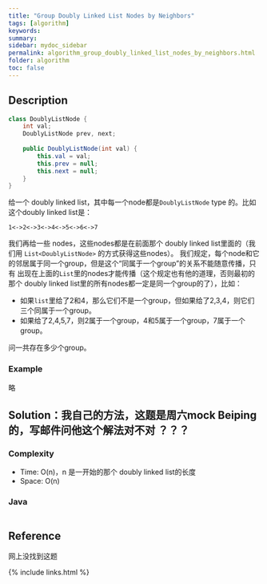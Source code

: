 ```yaml
---
title: "Group Doubly Linked List Nodes by Neighbors"
tags: [algorithm]
keywords:
summary:
sidebar: mydoc_sidebar
permalink: algorithm_group_doubly_linked_list_nodes_by_neighbors.html
folder: algorithm
toc: false
---
```


## Description
```java
class DoublyListNode {
    int val;
    DoublyListNode prev, next;
    
    public DoublyListNode(int val) {
        this.val = val;
        this.prev = null;
        this.next = null;
    }
}
```
给一个 doubly linked list，其中每一个node都是`DoublyListNode` type 的。比如这个doubly linked list是：
```
1<->2<->3<->4<->5<->6<->7
```
我们再给一些 nodes，这些nodes都是在前面那个 doubly linked list里面的（我们用 `List<DoublyListNode>` 的方式获得这些nodes）。
我们规定，每个node和它的邻居属于同一个group，但是这个“同属于一个group”的关系不能随意传播，只有
出现在上面的`List`里的nodes才能传播（这个规定也有他的道理，否则最初的那个 doubly linked list里的所有nodes都一定是同一个group的了），比如：
* 如果`list`里给了2和4，那么它们不是一个group，但如果给了2,3,4，则它们三个同属于一个group。
* 如果给了2,4,5,7，则2属于一个group，4和5属于一个group，7属于一个group。

问一共存在多少个group。

### Example
略

## Solution：我自己的方法，这题是周六mock Beiping的，写邮件问他这个解法对不对 ？？？

### Complexity
* Time: O(n)，n 是一开始的那个 doubly linked list的长度
* Space: O(n)

### Java
```java

```

## Reference
网上没找到这题

{% include links.html %}
